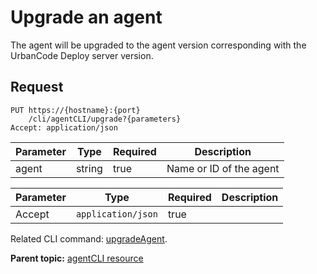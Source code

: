 # Upgrade an agent

The agent will be upgraded to the agent version corresponding with the UrbanCode Deploy server version.

## Request

```
PUT https://{hostname}:{port}
    /cli/agentCLI/upgrade?{parameters}
Accept: application/json

```

|Parameter|Type|Required|Description|
|---------|----|--------|-----------|
|agent|string|true|Name or ID of the agent|

|Parameter|Type|Required|Description|
|---------|----|--------|-----------|
|Accept|`application/json`|true| |

Related CLI command: [upgradeAgent](udclient_upgradeagent.md).

**Parent topic:** [agentCLI resource](../../com.udeploy.api.doc/topics/rest_cli_agentcli.md)

